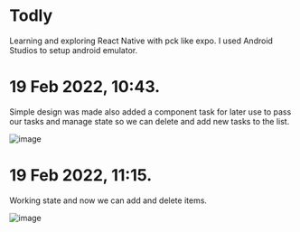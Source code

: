 # Todly
Learning and exploring React Native with pck like expo. I used Android Studios to setup android emulator.

# 19 Feb 2022, 10:43.
Simple design was made also added a component task for later use to pass our tasks and manage state 
so we can delete and add new tasks to the list.

![image](https://user-images.githubusercontent.com/62673820/154797629-1da97a26-1b98-4a43-8d3c-ea9f6f14f74a.png)

# 19 Feb 2022, 11:15.
Working state and now we can add and delete items.

![image](https://user-images.githubusercontent.com/62673820/154798575-a09e7245-5ad4-4361-af06-089ef5b988db.png)
